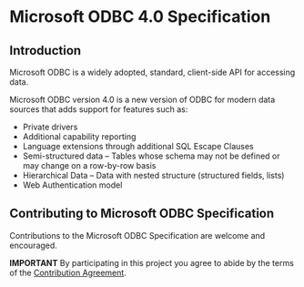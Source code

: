 # Microsoft ODBC 4.0 Specification

## Introduction
Microsoft ODBC is a widely adopted, standard, client-side API for accessing data.

Microsoft ODBC version 4.0 is a new version of ODBC for modern data sources that adds support for features such as:
 * Private drivers
 * Additional capability reporting
 * Language extensions through additional SQL Escape Clauses
 *	Semi-structured data – Tables whose schema may not be defined or may change on a row-by-row basis
 * Hierarchical Data – Data with nested structure (structured fields, lists)
 * Web Authentication model


## Contributing to Microsoft ODBC Specification
Contributions to the Microsoft ODBC Specification are welcome and encouraged.

**IMPORTANT** By participating in this project you agree to abide by the terms of the [Contribution Agreement][contribution-agreement].


[contribution-agreement]: https://github.com/Microsoft/ODBC-Specification/blob/master/contribution-agreement.md

